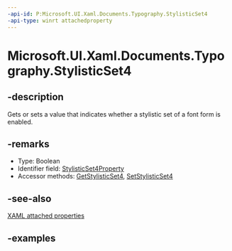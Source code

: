 ```yaml
---
-api-id: P:Microsoft.UI.Xaml.Documents.Typography.StylisticSet4
-api-type: winrt attachedproperty
---
```


# Microsoft.UI.Xaml.Documents.Typography.StylisticSet4

<!--
see GetStylisticSet4, and SetStylisticSet4
-->

## -description

Gets or sets a value that indicates whether a stylistic set of a font form is enabled.

## -remarks

<ul><li>Type: Boolean</li><li>Identifier field: <a href="/uwp/api/windows.ui.xaml.documents.typography.stylisticset4property">StylisticSet4Property</a></li><li>Accessor methods: <a href="/uwp/api/windows.ui.xaml.documents.typography.getstylisticset4">GetStylisticSet4</a>, <a href="/uwp/api/windows.ui.xaml.documents.typography.setstylisticset4">SetStylisticSet4</a></li></ul>

## -see-also

[XAML attached properties](/windows/uwp/xaml-platform/attached-properties-overview)

## -examples


